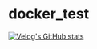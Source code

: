 # docker_test

[![Velog's GitHub stats](https://velog-readme-stats.vercel.app/api/list?name=imseongchae)](https://velog.io/@imseongchae/Docker-Spring-Boot-%EA%B5%AC%EB%8F%99%EC%8B%9C%ED%82%A4%EA%B8%B0)
